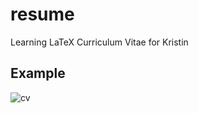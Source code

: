 # resume

Learning LaTeX
Curriculum Vitae for Kristin

## Example

![cv](https://github.com/evan-willis/resume-kristin/assets/54964587/ed8bda85-0e41-4682-9351-3bb9a275f926)
